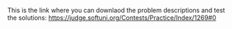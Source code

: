 This is the link where you can downlaod the problem descriptions and test the solutions:
https://judge.softuni.org/Contests/Practice/Index/1269#0
